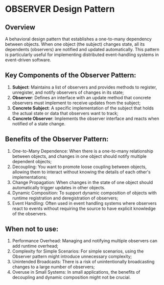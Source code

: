 # OBSERVER Design Pattern

## Overview
A behavioral design pattern that establishes a one-to-many dependency between objects. When one object (the subject) changes state, all its dependents (observers) are notified and updated automatically. This pattern is particularly useful for implementing distributed event-handling systems in event-driven software.

## Key Components of the Observer Pattern:
1. **Subject**: Maintains a list of observers and provides methods to register, unregister, and notify observers of changes in its state;
2. **Observer**: Defines an interface with an update method that concrete observers must implement to receive updates from the subject;
3. **Concrete Subject**: A specific implementation of the subject that holds the actual state or data that observers want to track;
4. **Concrete Observer**: Implements the observer interface and reacts when notified of a state change.

## Benefits of the Observer Pattern:
1. One-to-Many Dependence: When there is a one-to-many relationship between objects, and changes in one object should notify multiple dependent objects;
2. Decoupling: You want to promote loose coupling between objects, allowing them to interact without knowing the details of each other's implementations;
3. Change Propagation: When changes in the state of one object should automatically trigger updates in other objects.
4. Dynamic Composition: To support dynamic composition of objects with runtime registration and deregistration of observers;
5. Event Handling: Often used in event handling systems where observers react to events without requiring the source to have explicit knowledge of the observers.

## When not to use:
1. Performance Overhead: Managing and notifying multiple observers can add runtime overhead;
2. Complexity for Simple Scenarios: For simple scenarios, using the Observer pattern might introduce unnecessary complexity;
3. Unintended Broadcasts: There is a risk of unintentionally broadcasting changes to a large number of observers;
4. Overuse in Small Systems: In small applications, the benefits of decoupling and dynamic composition might not be crucial.